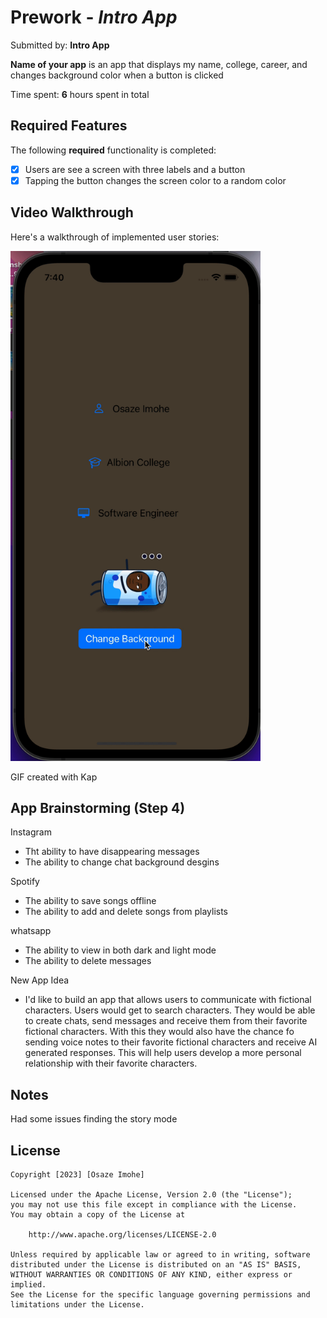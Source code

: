 # Prework - *Intro App*

Submitted by: **Intro App**

**Name of your app** is an app that displays my name, college, career, and changes background color when a button is clicked

Time spent: **6** hours spent in total

## Required Features

The following **required** functionality is completed:

- [x] Users are see a screen with three labels and a button
- [x] Tapping the button changes the screen color to a random color
 
## Video Walkthrough

Here's a walkthrough of implemented user stories:

<img src='Kapture 2023-07-29 at 19.40.33.gif' width='400' alt='Video Walkthrough' />

<!-- Replace this with whatever GIF tool you used! -->
GIF created with Kap
<!-- Recommended tools:
[Kap](https://getkap.co/) for macOS
[ScreenToGif](https://www.screentogif.com/) for Windows
[peek](https://github.com/phw/peek) for Linux. -->

## App Brainstorming (Step 4)
Instagram
- Tht ability to have disappearing messages
- The ability to change chat background desgins

Spotify
- The ability to save songs offline
- The ability to add and delete songs from playlists

whatsapp 
- The ability to view in both dark and light mode
- The ability to delete messages

New App Idea
- I'd like to build an app that allows users to communicate with fictional characters. Users would get to search characters. They would be able to create chats, send messages and receive them from their favorite fictional characters. With this they would also have the chance fo sending voice notes to their favorite fictional characters and receive AI generated responses. This will help users develop a more personal relationship with their favorite characters. 

## Notes

Had some issues finding the story mode

## License

    Copyright [2023] [Osaze Imohe]

    Licensed under the Apache License, Version 2.0 (the "License");
    you may not use this file except in compliance with the License.
    You may obtain a copy of the License at

        http://www.apache.org/licenses/LICENSE-2.0

    Unless required by applicable law or agreed to in writing, software
    distributed under the License is distributed on an "AS IS" BASIS,
    WITHOUT WARRANTIES OR CONDITIONS OF ANY KIND, either express or implied.
    See the License for the specific language governing permissions and
    limitations under the License.

